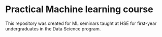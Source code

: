 # Practical Machine learning course

This repository was created for ML seminars taught at HSE for first-year undergraduates in the Data Science program.
